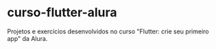 # curso-flutter-alura
Projetos e exercícios desenvolvidos no curso "Flutter: crie seu primeiro app" da Alura.
